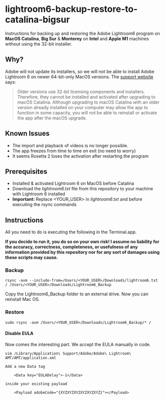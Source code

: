 
# lightroom6-backup-restore-to-catalina-bigsur
Instructions for backing up and restoring the Adobe Lightroom6 program on **MacOS Catalina**, **Big Sur** & **Monterey** on **Intel** and **Apple M1** machines without using the 32-bit installer.

## Why?
Adobe will not update its installers, so we will not be able to install Adobe Lightroom 6 on newer 64-bit-only MacOS versions. The [support website](https://helpx.adobe.com/lightroom-cc/kb/macos-catalina-compatibility.html) says:
 

> Older versions use 32-bit licensing components and installers. Therefore, they cannot be installed and activated after upgrading to macOS Catalina. Although upgrading to macOS Catalina with an older version already installed on your computer may allow the app to function in some capacity, you will not be able to reinstall or activate the app after the macOS upgrade.

## Known Issues

 - The import and playback of videos is no longer possible.
 - The app freezes from time to time on exit (no need to worry)
 - It seems Rosetta 2 loses the activation after restarting the program

## Prerequisites

 - Installed & activated Lightroom 6 on MacOS before Catalina
 - Download the *lightroom6.txt* file from this repository to your machine with Lightroom 6 installed
 - **Important:** Replace <YOUR_USER> in *lightroom6.txt* and before executing the rsync commands

## Instructions
 
All you need to do is executing the following in the Terminal.app.

**If you decide to run it, you do so on your own risk! I assume no liability for the accuracy, correctness, completeness, or usefulness of any information provided by this repository nor for any sort of damages using these scripts may cause.**

### Backup

    rsync -avm --include-from=/Users/<YOUR_USER>/Downloads/lightroom6.txt / /Users/<YOUR_USER>/Downloads/Lightroom6_Backup
     
 Copy the Lightroom6_Backup folder to an external drive. Now you can reinstall Mac OS.
 

### Restore

    sudo rsync -avm /Users/<YOUR_USER>/Downloads/Lightroom6_Backup/* /
    
#### Disable EULA

Now comes the interesting part. We accept the EULA manually in code. 


    vim /Library/Application\ Support/Adobe/Adobe\ Lightroom\ AMT/AMT/application.xml 

    Add a new Data tag
    
        <Data key="EULADelay">-1</Data>
    
    inside your existing payload 
    
        <Payload adobeCode="{XYZXYZXYZXYZXYZXYZ}"></Payload>
